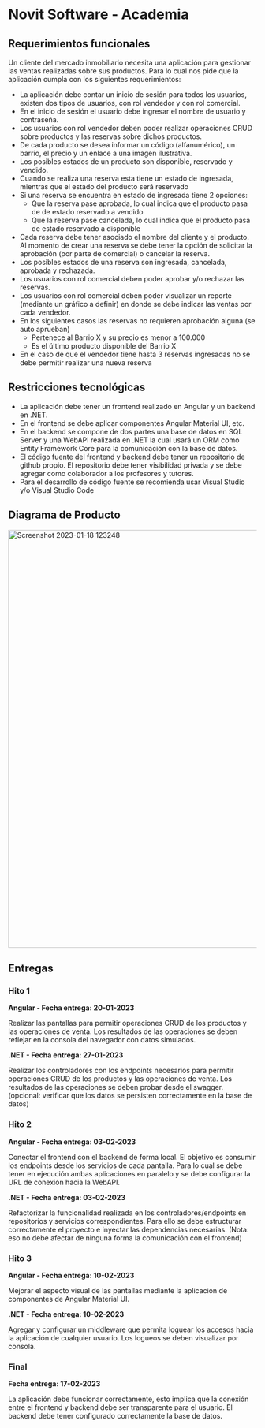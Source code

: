 # Novit Software - Academia

## Requerimientos funcionales

Un cliente del mercado inmobiliario necesita una aplicación para gestionar las ventas realizadas sobre sus productos. Para lo cual nos pide que la aplicación cumpla con los siguientes requerimientos:

- La aplicación debe contar un inicio de sesión para todos los usuarios, existen dos tipos de usuarios, con rol vendedor y con rol comercial.
- En el inicio de sesión el usuario debe ingresar el nombre de usuario y contraseña.
- Los usuarios con rol vendedor deben poder realizar operaciones CRUD sobre productos y las reservas sobre dichos productos.
- De cada producto se desea informar un código (alfanumérico), un barrio, el precio y un enlace a una imagen ilustrativa.
- Los posibles estados de un producto son disponible, reservado y vendido.
- Cuando se realiza una reserva esta tiene un estado de ingresada, mientras que el estado del producto será reservado
- Si una reserva se encuentra en estado de ingresada tiene 2 opciones:
  - Que la reserva pase aprobada, lo cual indica que el producto pasa de de estado reservado a vendido
  - Que la reserva pase cancelada, lo cual indica que el producto pasa de estado reservado a disponible
- Cada reserva debe tener asociado el nombre del cliente y el producto. Al momento de crear una reserva se debe tener la opción de solicitar la aprobación (por parte de comercial) o cancelar la reserva.
- Los posibles estados de una reserva son ingresada, cancelada, aprobada y rechazada.
- Los usuarios con rol comercial deben poder aprobar y/o rechazar las reservas.
- Los usuarios con rol comercial deben poder visualizar un reporte (mediante un gráfico a definir) en donde se debe indicar las ventas por cada vendedor.
- En los siguientes casos las reservas no requieren aprobación alguna (se auto aprueban)
  - Pertenece al Barrio X y su precio es menor a 100.000
  - Es el último producto disponible del Barrio X
- En el caso de que el vendedor tiene hasta 3 reservas ingresadas no se debe permitir realizar una nueva reserva


## Restricciones tecnológicas

- La aplicación debe tener un frontend realizado en Angular y un backend en .NET. 
- En el frontend se debe aplicar componentes Angular Material UI, etc. 
- En el backend se compone de dos partes una base de datos en SQL Server y una WebAPI realizada en .NET la cual usará un ORM como Entity Framework Core para la comunicación con la base de datos.
- El código fuente del frontend y backend debe tener un repositorio de github propio. El repositorio debe tener visibilidad privada y se debe agregar como colaborador a los profesores y tutores.
- Para el desarrollo de código fuente se recomienda usar Visual Studio y/o Visual Studio Code

## Diagrama de Producto

<img width="848" alt="Screenshot 2023-01-18 123248" src="https://user-images.githubusercontent.com/7192115/213214519-e287edf7-464b-4418-b785-30a75114c49a.png">

## Entregas

### Hito 1

**Angular - Fecha entrega: 20-01-2023**

Realizar las pantallas para permitir operaciones CRUD de los productos y las operaciones de venta. Los resultados de las operaciones se deben reflejar en la consola del navegador con datos simulados.

**.NET - Fecha entrega: 27-01-2023**

Realizar los controladores con los endpoints necesarios para permitir operaciones CRUD de los productos y las operaciones de venta. Los resultados de las operaciones se deben probar desde el swagger. (opcional: verificar que los datos se persisten correctamente en la base de datos)

### Hito 2 

**Angular - Fecha entrega: 03-02-2023**

Conectar el frontend con el backend de forma local. El objetivo es consumir los endpoints desde los servicios de cada pantalla. Para lo cual se debe tener en ejecución ambas aplicaciones en paralelo y se debe configurar la URL de conexión hacia la WebAPI.

**.NET - Fecha entrega: 03-02-2023**

Refactorizar la funcionalidad realizada en los controladores/endpoints en repositorios y servicios correspondientes. Para ello se debe estructurar correctamente el proyecto e inyectar las dependencias necesarias. (Nota: eso no debe afectar de ninguna forma la comunicación con el frontend)

### Hito 3

**Angular - Fecha entrega: 10-02-2023**

Mejorar el aspecto visual de las pantallas mediante la aplicación de componentes de Angular Material UI.

**.NET - Fecha entrega: 10-02-2023**

Agregar y configurar un middleware que permita loguear los accesos hacia la aplicación de cualquier usuario. Los logueos se deben visualizar por consola.

### Final

**Fecha entrega: 17-02-2023**

La aplicación debe funcionar correctamente, esto implica que la conexión entre el frontend y backend debe ser transparente para el usuario. El backend debe tener configurado correctamente la base de datos.

